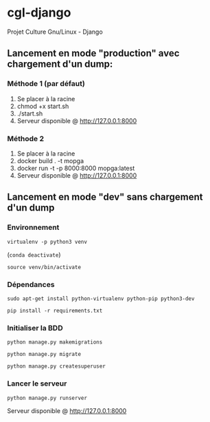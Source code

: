 # cgl-django
Projet Culture Gnu/Linux - Django

## Lancement en mode "production" avec chargement d'un dump:
### Méthode 1 (par défaut)
1) Se placer à la racine
2) chmod +x start.sh
3) ./start.sh
4) Serveur disponible @ http://127.0.0.1:8000

### Méthode 2
1) Se placer à la racine
2) docker build . -t mopga
3) docker run -t -p 8000:8000 mopga:latest
4) Serveur disponible @ http://127.0.0.1:8000

## Lancement en mode "dev" sans chargement d'un dump
### Environnement
`virtualenv -p python3 venv`

(`conda deactivate`)

`source venv/bin/activate`

### Dépendances
`sudo apt-get install python-virtualenv python-pip python3-dev`

`pip install -r requirements.txt`

### Initialiser la BDD
`python manage.py makemigrations`

`python manage.py migrate`

`python manage.py createsuperuser`

### Lancer le serveur
`python manage.py runserver`

Serveur disponible @ http://127.0.0.1:8000